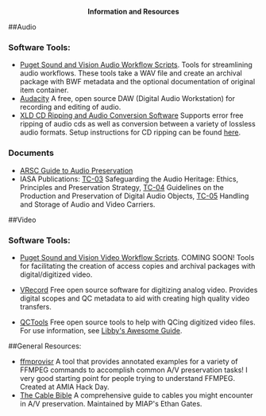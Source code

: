 <p align="center"><strong>Information and Resources</strong></p>

##Audio

### Software Tools:
* [Puget Sound and Vision Audio Workflow Scripts](https://github.com/pugetsoundandvision/audiotools).
Tools for streamlining audio workflows. These tools take a WAV file and create an archival package with BWF metadata and the optional documentation of original item container.
* [Audacity](http://www.audacityteam.org/)  A free, open source DAW (Digital Audio Workstation) for recording and editing of audio.
* [XLD CD Ripping and Audio Conversion Software](http://tmkk.undo.jp/xld/index_e.html)  Supports error free ripping of audio cds as well as conversion between a variety of lossless audio formats.  Setup instructions for CD ripping can be found [here](http://wiki.hydrogenaud.io/index.php?title=XLD_Configuration#.22CD_Rip.22_tab).

### Documents
* [ARSC Guide to Audio Preservation](https://www.clir.org/pubs/reports/pub164/pub164.pdf)
* IASA Publications: [TC-03](http://www.iasa-web.org/tc03/ethics-principles-preservation-strategy) Safeguarding the Audio Heritage: Ethics, Principles and Preservation Strategy, [TC-04](http://www.iasa-web.org/tc04/audio-preservation) Guidelines on the Production and Preservation of Digital Audio Objects, [TC-05](http://www.iasa-web.org/handling-storage-tc05) Handling and Storage of Audio and Video Carriers.


##Video
### Software Tools:
* [Puget Sound and Vision Video Workflow Scripts](https://github.com/pugetsoundandvision/videotools).  COMING SOON! Tools for facilitating the creation of access copies and archival packages with digital/digitized video.
* [VRecord](https://github.com/amiaopensource/vrecord)  Free open source software for digitizing analog video.  Provides digital scopes and QC metadata to aid with creating high quality video transfers.

* [QCTools](https://bavc.org/preserve-media/preservation-tools) Free open source tools to help with QCing digitized video files.  For use information, see [Libby's Awesome Guide](https://github.com/bavc/qctools/blob/master/docs/qctools.md).

##General Resources:
* [ffmprovisr](https://amiaopensource.github.io/ffmprovisr/) A tool that provides annotated examples for a variety of FFMPEG commands to accomplish common A/V preservation tasks! I very good starting point for people trying to understand FFMPEG. Created at AMIA Hack Day.
* [The Cable Bible](https://github.com/amiaopensource/cable-bible) A comprehensive guide to cables you might encounter in A/V preservation.  Maintained by MIAP's Ethan Gates.
